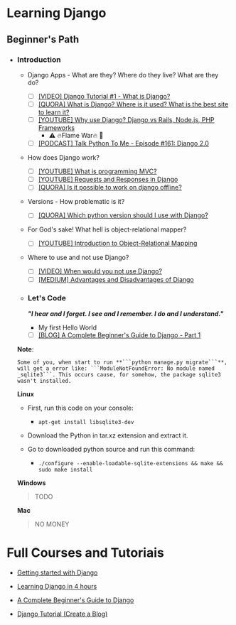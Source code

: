 # Learning Django

## Beginner's Path  

- ### Introduction

  - Django Apps - What are they? Where do they live? What are they do? 
    - [ ] [[VIDEO] Django Tutorial #1 - What is Django?](https://www.youtube.com/watch?v=n-FTlQ7Djqc)
    - [ ] [[QUORA] What is Django? Where is it used? What is the best site to learn it?](https://www.quora.com/What-is-Django-Where-is-it-used-What-is-the-best-site-to-learn-it)
    - [ ] [[YOUTUBE] Why use Django? Django vs Rails, Node.js, PHP Frameworks](https://www.youtube.com/watch?v=topjvXzjdYM)
      - :warning:	 :fire:Flame War:fire: :fire_engine:
    - [ ] [[PODCAST] Talk Python To Me - Episode #161: Django 2.0](https://talkpython.fm/episodes/show/161/django-2.0)

  - How does Django work?
    - [ ] [[YOUTUBE] What is programming MVC?](https://www.youtube.com/watch?v=1IsL6g2ixak)
    - [ ] [[YOUTUBE] Requests and Responses in Django](https://www.youtube.com/watch?v=Lwp73bSaplo)
    - [ ] [[QUORA] Is it possible to work on django offline?](https://www.quora.com/Is-it-possible-to-work-on-django-offline)

  - Versions - How problematic is it?
    - [ ] [[QUORA] Which python version should I use with Django?](https://www.quora.com/Which-python-version-should-I-use-with-Django)

  - For God's sake! What hell is object-relational mapper?
    - [ ] [[YOUTUBE] Introduction to Object-Relational Mapping](https://www.youtube.com/watch?v=dHQ-I7kr_SY)

  - Where to use and not use Django?
    - [ ] [[VIDEO] When would you not use Django?](https://www.youtube.com/watch?v=xh8HasMvdTw)
    - [ ] [[MEDIUM] Advantages and Disadvantages of Django](https://hackernoon.com/advantages-and-disadvantages-of-django-499b1e20a2c5)
  
  - ### Let's Code 

    *__"I hear and I forget. I see and I remember. I do and I understand."__*

    - My first Hello World
    - [ ] [[BLOG] A Complete Beginner's Guide to Django - Part 1](https://simpleisbetterthancomplex.com/series/2017/09/04/a-complete-beginners-guide-to-django-part-1.html#installation)

  **Note**:

      Some of you, when start to run **```python manage.py migrate```**, will get a error like: ```ModuleNotFoundError: No module named _sqlite3```. This occurs cause, for somehow, the package sqlite3 wasn't installed. 

  **Linux**
  
    - First, run this code on your console:
      - ```apt-get install libsqlite3-dev```
  
    - Download the Python in tar.xz extension and extract it. 
  
    - Go to downloaded python source and run this command: 
      - ```./configure --enable-loadable-sqlite-extensions && make && sudo make install```

  **Windows**   
    > TODO

  **Mac**
    > NO MONEY



# Full Courses and Tutoriais
- [Getting started with Django](https://www.djangoproject.com/start/)

- [Learning Django in 4 hours](http://slash4.net/blog/django-tutorial/learn-django-introduction-and-basics.html)

- [A Complete Beginner's Guide to Django](https://simpleisbetterthancomplex.com/series/beginners-guide/1.11/)

- [Django Tutorial (Create a Blog)](https://www.youtube.com/playlist?list=PL4cUxeGkcC9ib4HsrXEYpQnTOTZE1x0uc)
